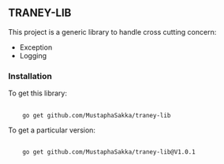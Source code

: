 TRANEY-LIB
----------

This project is a generic library to handle cross cutting concern:

- Exception
- Logging

### Installation

To get this library:

##
        go get github.com/MustaphaSakka/traney-lib


To get a particular version:

##
        go get github.com/MustaphaSakka/traney-lib@V1.0.1
